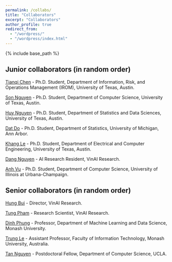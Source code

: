 ```yaml
---
permalink: /collabs/
title: "Collaborators"
excerpt: "Collaborators"
author_profile: true
redirect_from: 
  - "/wordpress/"
  - "/wordpress/index.html"
---
```


{% include base_path %}

## Junior collaborators (in random order)

[Tianqi Chen](https://tqch.github.io/) - Ph.D. Student, Department of Information, Risk, and Operations Management (IROM), University of Texas, Austin.

[Son Nguyen](https://sonpeter.github.io/) - Ph.D. Student, Department of Computer Science, University of Texas, Austin.

[Huy Nguyen](https://huynm99.github.io/) - Ph.D. Student, Department of Statistics and Data Sciences, University of Texas, Austin.

[Dat Do](https://lsa.umich.edu/stats/people/phd-students/dodat.html) - Ph.D. Student, Department of Statistics, University of Michigan, Ann Arbor.

[Khang Le](https://lntk.github.io/) - Ph.D. Student, Department of Electrical and Computer Engineering, University of Texas, Austin.

[Dang Nguyen](https://hsgser.github.io/) - AI Research Resident, VinAI Research.

[Anh Vu]() - Ph.D. Student, Department of Computer Science, University of Illinois at Urbana-Champaign.

## Senior collaborators (in random order)

[Hung Bui](https://sites.google.com/site/buihhung/) - Director, VinAI Research.

[Tung Pham](https://scholar.google.com.au/citations?user=KcUuEKsAAAAJ&hl=en) - Research Scientist, VinAI Research.

[Dinh Phung](https://research.monash.edu/en/persons/dinh-phung) - Professor, Department of Machine Learning and Data Science, Monash University.

[Trung Le](https://scholar.google.ca/citations?user=gysdMxwAAAAJ&hl=en) - Assistant Professor, Faculty of Information Technology, Monash University, Australia.

[Tan Nguyen](http://tannguyen.blogs.rice.edu/) - Postdoctoral Fellow, Department of Computer Science, UCLA.

